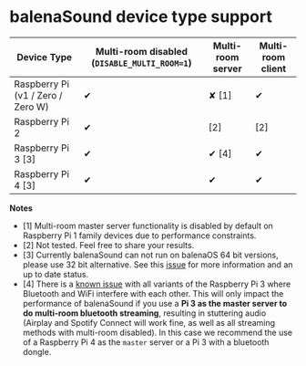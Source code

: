 
# balenaSound device type support


| Device Type  | Multi-room disabled (`DISABLE_MULTI_ROOM=1`) | Multi-room server | Multi-room client |
| ------------- | ------------- | ------------- | ------------- |
| Raspberry Pi (v1 / Zero / Zero W) | ✔ | ✘ [1] | ✔ |
| Raspberry Pi 2 | ✔ | [2] | [2] | 
| Raspberry Pi 3 [3] | ✔ | ✔ [4] | ✔ | 
| Raspberry Pi 4 [3] | ✔ | ✔ | ✔ | 


**Notes**
- [1] Multi-room master server functionality is disabled by default on Raspberry Pi 1 family devices due to performance constraints.
- [2] Not tested. Feel free to share your results.
- [3] Currently balenaSound can not run on balenaOS 64 bit versions, please use 32 bit alternative. See this [issue](https://github.com/balenalabs/balena-sound/issues/82) for more information and an up to date status.
- [4] There is a [known issue](https://github.com/raspberrypi/linux/issues/1444) with all variants of the Raspberry Pi 3 where Bluetooth and WiFi interfere with each other. This will only impact the performance of balenaSound if you use a **Pi 3 as the master server to do multi-room bluetooth streaming**, resulting in stuttering audio (Airplay and Spotify Connect will work fine, as well as all streaming methods with multi-room disabled). In this case we recommend the use of a Raspberry Pi 4 as the `master` server or a Pi 3 with a bluetooth dongle.
